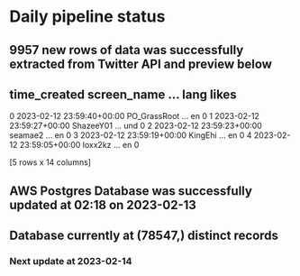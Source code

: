 # Daily pipeline status
## 9957 new rows of data was successfully extracted from Twitter API and preview below
##                time_created   screen_name  ... lang likes
0 2023-02-12 23:59:40+00:00  PO_GrassRoot  ...   en     0
1 2023-02-12 23:59:27+00:00     ShazeeY01  ...  und     0
2 2023-02-12 23:59:23+00:00       seamae2  ...   en     0
3 2023-02-12 23:59:19+00:00       KingEhi  ...   en     0
4 2023-02-12 23:59:05+00:00       loxx2kz  ...   en     0

[5 rows x 14 columns]
## AWS Postgres Database was successfully updated at  02:18 on 2023-02-13
## Database currently at (78547,) distinct records
### Next update at 2023-02-14
